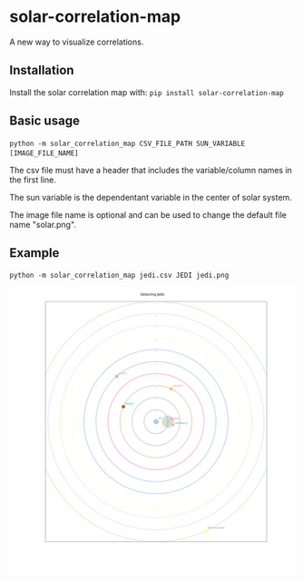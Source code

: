 # solar-correlation-map
A new way to visualize correlations. 

## Installation

Install the solar correlation map with:
``pip install solar-correlation-map``


## Basic usage
``python -m solar_correlation_map CSV_FILE_PATH SUN_VARIABLE [IMAGE_FILE_NAME]``


The csv file must have a header that includes the variable/column names in the first line.

The sun variable is the dependentant variable in the center of solar system.

The image file name is optional and can be used to change the default file name "solar.png".


## Example
``python -m solar_correlation_map jedi.csv JEDI jedi.png``

![solar correlation map](https://github.com/Zapf-Consulting/solar-correlation-map/blob/master/solar.png "Solar Correlation Map example")

